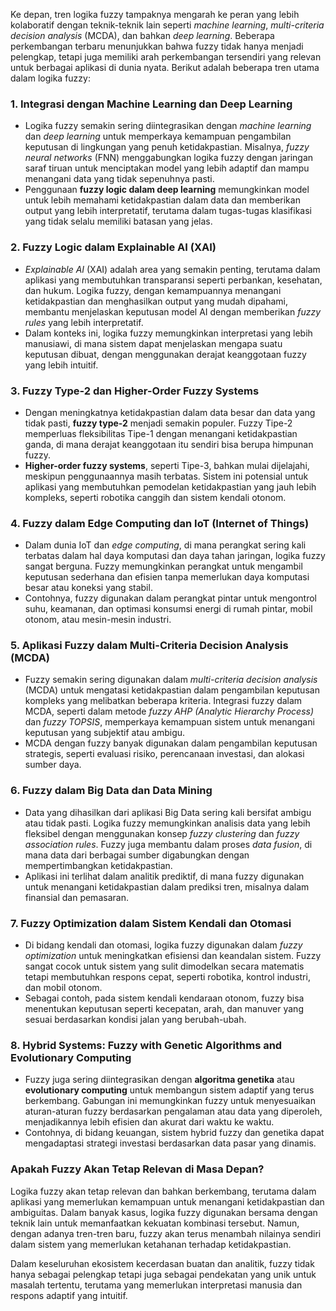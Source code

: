Ke depan, tren logika fuzzy tampaknya mengarah ke peran yang lebih kolaboratif dengan teknik-teknik lain seperti *machine learning*, *multi-criteria decision analysis* (MCDA), dan bahkan *deep learning*. Beberapa perkembangan terbaru menunjukkan bahwa fuzzy tidak hanya menjadi pelengkap, tetapi juga memiliki arah perkembangan tersendiri yang relevan untuk berbagai aplikasi di dunia nyata. Berikut adalah beberapa tren utama dalam logika fuzzy:

### 1. **Integrasi dengan Machine Learning dan Deep Learning**
   - Logika fuzzy semakin sering diintegrasikan dengan *machine learning* dan *deep learning* untuk memperkaya kemampuan pengambilan keputusan di lingkungan yang penuh ketidakpastian. Misalnya, *fuzzy neural networks* (FNN) menggabungkan logika fuzzy dengan jaringan saraf tiruan untuk menciptakan model yang lebih adaptif dan mampu menangani data yang tidak sepenuhnya pasti.
   - Penggunaan **fuzzy logic dalam deep learning** memungkinkan model untuk lebih memahami ketidakpastian dalam data dan memberikan output yang lebih interpretatif, terutama dalam tugas-tugas klasifikasi yang tidak selalu memiliki batasan yang jelas.

### 2. **Fuzzy Logic dalam Explainable AI (XAI)**
   - *Explainable AI* (XAI) adalah area yang semakin penting, terutama dalam aplikasi yang membutuhkan transparansi seperti perbankan, kesehatan, dan hukum. Logika fuzzy, dengan kemampuannya menangani ketidakpastian dan menghasilkan output yang mudah dipahami, membantu menjelaskan keputusan model AI dengan memberikan *fuzzy rules* yang lebih interpretatif.
   - Dalam konteks ini, logika fuzzy memungkinkan interpretasi yang lebih manusiawi, di mana sistem dapat menjelaskan mengapa suatu keputusan dibuat, dengan menggunakan derajat keanggotaan fuzzy yang lebih intuitif.

### 3. **Fuzzy Type-2 dan Higher-Order Fuzzy Systems**
   - Dengan meningkatnya ketidakpastian dalam data besar dan data yang tidak pasti, **fuzzy type-2** menjadi semakin populer. Fuzzy Tipe-2 memperluas fleksibilitas Tipe-1 dengan menangani ketidakpastian ganda, di mana derajat keanggotaan itu sendiri bisa berupa himpunan fuzzy.
   - **Higher-order fuzzy systems**, seperti Tipe-3, bahkan mulai dijelajahi, meskipun penggunaannya masih terbatas. Sistem ini potensial untuk aplikasi yang membutuhkan pemodelan ketidakpastian yang jauh lebih kompleks, seperti robotika canggih dan sistem kendali otonom.

### 4. **Fuzzy dalam Edge Computing dan IoT (Internet of Things)**
   - Dalam dunia IoT dan *edge computing*, di mana perangkat sering kali terbatas dalam hal daya komputasi dan daya tahan jaringan, logika fuzzy sangat berguna. Fuzzy memungkinkan perangkat untuk mengambil keputusan sederhana dan efisien tanpa memerlukan daya komputasi besar atau koneksi yang stabil.
   - Contohnya, fuzzy digunakan dalam perangkat pintar untuk mengontrol suhu, keamanan, dan optimasi konsumsi energi di rumah pintar, mobil otonom, atau mesin-mesin industri.

### 5. **Aplikasi Fuzzy dalam Multi-Criteria Decision Analysis (MCDA)**
   - Fuzzy semakin sering digunakan dalam *multi-criteria decision analysis* (MCDA) untuk mengatasi ketidakpastian dalam pengambilan keputusan kompleks yang melibatkan beberapa kriteria. Integrasi fuzzy dalam MCDA, seperti dalam metode *fuzzy AHP (Analytic Hierarchy Process)* dan *fuzzy TOPSIS*, memperkaya kemampuan sistem untuk menangani keputusan yang subjektif atau ambigu.
   - MCDA dengan fuzzy banyak digunakan dalam pengambilan keputusan strategis, seperti evaluasi risiko, perencanaan investasi, dan alokasi sumber daya.

### 6. **Fuzzy dalam Big Data dan Data Mining**
   - Data yang dihasilkan dari aplikasi Big Data sering kali bersifat ambigu atau tidak pasti. Logika fuzzy memungkinkan analisis data yang lebih fleksibel dengan menggunakan konsep *fuzzy clustering* dan *fuzzy association rules*. Fuzzy juga membantu dalam proses *data fusion*, di mana data dari berbagai sumber digabungkan dengan mempertimbangkan ketidakpastian.
   - Aplikasi ini terlihat dalam analitik prediktif, di mana fuzzy digunakan untuk menangani ketidakpastian dalam prediksi tren, misalnya dalam finansial dan pemasaran.

### 7. **Fuzzy Optimization dalam Sistem Kendali dan Otomasi**
   - Di bidang kendali dan otomasi, logika fuzzy digunakan dalam *fuzzy optimization* untuk meningkatkan efisiensi dan keandalan sistem. Fuzzy sangat cocok untuk sistem yang sulit dimodelkan secara matematis tetapi membutuhkan respons cepat, seperti robotika, kontrol industri, dan mobil otonom.
   - Sebagai contoh, pada sistem kendali kendaraan otonom, fuzzy bisa menentukan keputusan seperti kecepatan, arah, dan manuver yang sesuai berdasarkan kondisi jalan yang berubah-ubah.

### 8. **Hybrid Systems: Fuzzy with Genetic Algorithms and Evolutionary Computing**
   - Fuzzy juga sering diintegrasikan dengan **algoritma genetika** atau **evolutionary computing** untuk membangun sistem adaptif yang terus berkembang. Gabungan ini memungkinkan fuzzy untuk menyesuaikan aturan-aturan fuzzy berdasarkan pengalaman atau data yang diperoleh, menjadikannya lebih efisien dan akurat dari waktu ke waktu.
   - Contohnya, di bidang keuangan, sistem hybrid fuzzy dan genetika dapat mengadaptasi strategi investasi berdasarkan data pasar yang dinamis.

### Apakah Fuzzy Akan Tetap Relevan di Masa Depan?

Logika fuzzy akan tetap relevan dan bahkan berkembang, terutama dalam aplikasi yang memerlukan kemampuan untuk menangani ketidakpastian dan ambiguitas. Dalam banyak kasus, logika fuzzy digunakan bersama dengan teknik lain untuk memanfaatkan kekuatan kombinasi tersebut. Namun, dengan adanya tren-tren baru, fuzzy akan terus menambah nilainya sendiri dalam sistem yang memerlukan ketahanan terhadap ketidakpastian.

Dalam keseluruhan ekosistem kecerdasan buatan dan analitik, fuzzy tidak hanya sebagai pelengkap tetapi juga sebagai pendekatan yang unik untuk masalah tertentu, terutama yang memerlukan interpretasi manusia dan respons adaptif yang intuitif.